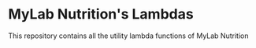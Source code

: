# MyLab Nutrition's Lambdas

This repository contains all the utility lambda functions of MyLab Nutrition
